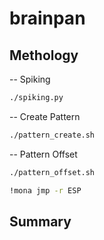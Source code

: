 # brainpan

## Methology

-- Spiking

```sh
./spiking.py
```

-- Create Pattern

```sh
./pattern_create.sh
```

-- Pattern Offset

```sh
./pattern_offset.sh
```

```sh
!mona jmp -r ESP
```

## Summary

